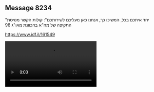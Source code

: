 ## Message 8234

"יחד איתכם בכל, המשיכו כך, אנחנו כאן מעליכם לשירותכם":
קולות הקשר מטיסת התקיפה של מח"א בהכוונת מאו"ג 98

https://www.idf.il/161549

![Video](8234/8234_media.mp4)
